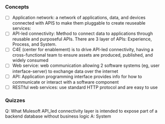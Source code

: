 ### Concepts
-[ ] Application network: a network of applications, data, and devices connected with APIS to make them pluggable to create reuseable services:
-[ ] API-led connectivity: Method to connect data to applications through reusable and purposeful APIs. There are 3 layer of APIs: Experience, Process, and System.
-[ ] C4E (center for enablement) is to drive API-led connectivity, having a cross-functional team to ensure assets are produced, published, and widely consumed
-[ ] Web service: web communication allowing 2 software systems (eg, user interface-server) to exchange data over the internet
-[ ] API: Application programming interface provides info for how to communicate or interact with a software component
-[ ] RESTful web services: use standard HTTP protocol and are easy to use

### Quizzes
Q: What Mulesoft API_led connectivity layer is intended to expose part of a backend database without business logic
A: System




